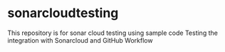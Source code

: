 # sonarcloudtesting
This repository is for sonar cloud testing using sample code
Testing the integration with Sonarcloud and GitHub
Workflow
